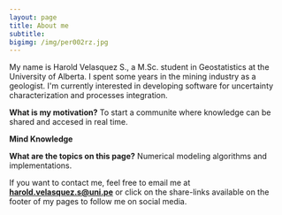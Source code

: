 ```yaml
---
layout: page
title: About me
subtitle: 
bigimg: /img/per002rz.jpg
---
```


My name is Harold Velasquez S., a M.Sc. student in Geostatistics at the University of Alberta. I spent some years in the mining industry as a geologist. I'm currently interested in developing software for uncertainty characterization and processes integration.

**What is my motivation?**
To start a communite where knowledge can be shared and accesed in real time.

**Mind Knowledge**

**What are the topics on this page?**
Numerical modeling algorithms and implementations.

If you want to contact me, feel free to email me at **harold.velasquez.s@uni.pe** or click on the share-links available on the footer of my pages to follow me on social media. 